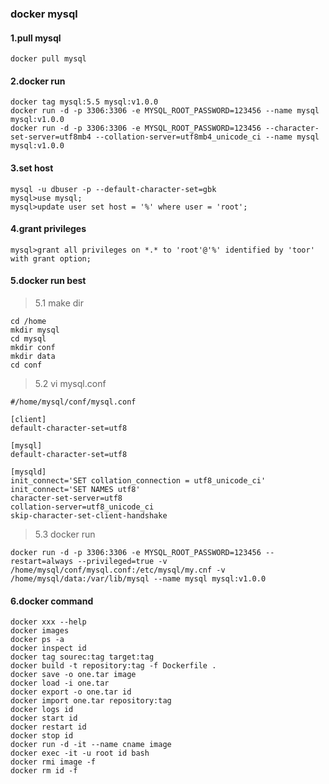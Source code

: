 ### docker mysql

#### 1.pull mysql
```cassandraql
docker pull mysql
```

#### 2.docker run
```cassandraql
docker tag mysql:5.5 mysql:v1.0.0
docker run -d -p 3306:3306 -e MYSQL_ROOT_PASSWORD=123456 --name mysql mysql:v1.0.0
docker run -d -p 3306:3306 -e MYSQL_ROOT_PASSWORD=123456 --character-set-server=utf8mb4 --collation-server=utf8mb4_unicode_ci --name mysql mysql:v1.0.0
```

#### 3.set host
```cassandraql
mysql -u dbuser -p --default-character-set=gbk
mysql>use mysql; 
mysql>update user set host = '%' where user = 'root'; 
```

#### 4.grant privileges
```cassandraql
mysql>grant all privileges on *.* to 'root'@'%' identified by 'toor' with grant option;
```

#### 5.docker run best
> 5.1 make dir
```cassandraql
cd /home
mkdir mysql
cd mysql
mkdir conf
mkdir data
cd conf
```

> 5.2 vi mysql.conf
```cassandraql
#/home/mysql/conf/mysql.conf

[client]
default-character-set=utf8
 
[mysql]
default-character-set=utf8
 
[mysqld]
init_connect='SET collation_connection = utf8_unicode_ci'
init_connect='SET NAMES utf8'
character-set-server=utf8
collation-server=utf8_unicode_ci
skip-character-set-client-handshake
```

> 5.3 docker run
```cassandraql
docker run -d -p 3306:3306 -e MYSQL_ROOT_PASSWORD=123456 --restart=always --privileged=true -v /home/mysql/conf/mysql.conf:/etc/mysql/my.cnf -v /home/mysql/data:/var/lib/mysql --name mysql mysql:v1.0.0
```

#### 6.docker command
```cassandraql
docker xxx --help
docker images
docker ps -a
docker inspect id
docker tag sourec:tag target:tag
docker build -t repository:tag -f Dockerfile .  
docker save -o one.tar image
docker load -i one.tar
docker export -o one.tar id
docker import one.tar repository:tag
docker logs id
docker start id
docker restart id
docker stop id
docker run -d -it --name cname image
docker exec -it -u root id bash
docker rmi image -f
docker rm id -f
```